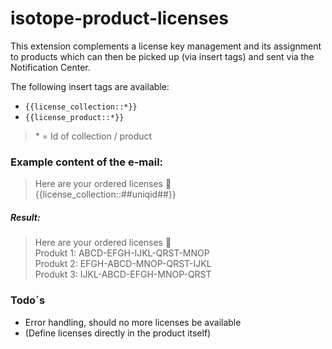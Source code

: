 # isotope-product-licenses

This extension complements a license key management and its assignment to products which can then be picked up (via insert tags) and sent via the Notification Center.

The following insert tags are available:
- `{{license_collection::*}}`
- `{{license_product::*}}`

> \* = Id of collection / product

### Example content of the e-mail:

> Here are your ordered licenses 🎉\
> {{license_collection::##uniqid##}}

##### Result:

> Here are your ordered licenses 🎉\
> Produkt 1: ABCD-EFGH-IJKL-QRST-MNOP\
> Produkt 2: EFGH-ABCD-MNOP-QRST-IJKL\
> Produkt 3: IJKL-ABCD-EFGH-MNOP-QRST

### Todo´s
- Error handling, should no more licenses be available
- (Define licenses directly in the product itself)

